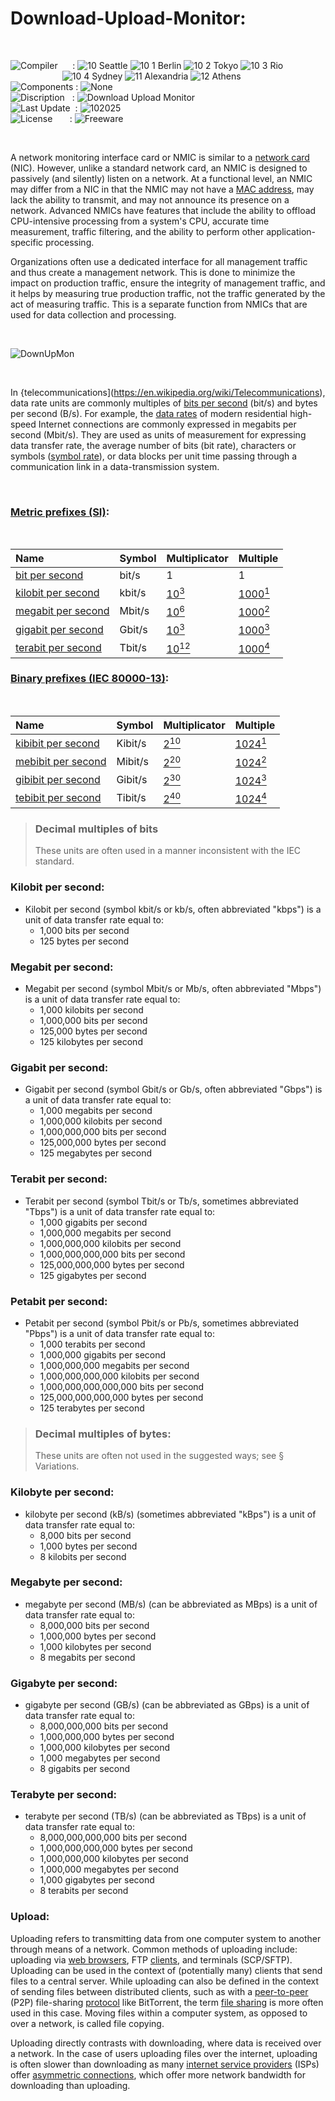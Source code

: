 # Download-Upload-Monitor:


</br>

![Compiler](https://github.com/user-attachments/assets/a916143d-3f1b-4e1f-b1e0-1067ef9e0401) &nbsp;&nbsp;&nbsp;&nbsp;&nbsp;: ![10 Seattle](https://github.com/user-attachments/assets/c70b7f21-688a-4239-87c9-9a03a8ff25ab) ![10 1 Berlin](https://github.com/user-attachments/assets/bdcd48fc-9f09-4830-b82e-d38c20492362) ![10 2 Tokyo](https://github.com/user-attachments/assets/5bdb9f86-7f44-4f7e-aed2-dd08de170bd5) ![10 3 Rio](https://github.com/user-attachments/assets/e7d09817-54b6-4d71-a373-22ee179cd49c)   
&nbsp;&nbsp;&nbsp;&nbsp;&nbsp;&nbsp;&nbsp;&nbsp;&nbsp;&nbsp;&nbsp;&nbsp;&nbsp;&nbsp;&nbsp;&nbsp;&nbsp;&nbsp;&nbsp;&nbsp;&nbsp;![10 4 Sydney](https://github.com/user-attachments/assets/e75342ca-1e24-4a7e-8fe3-ce22f307d881) ![11 Alexandria](https://github.com/user-attachments/assets/64f150d0-286a-4edd-acab-9f77f92d68ad) ![12 Athens](https://github.com/user-attachments/assets/59700807-6abf-4e6d-9439-5dc70fc0ceca)  
![Components](https://github.com/user-attachments/assets/d6a7a7a4-f10e-4df1-9c4f-b4a1a8db7f0e) : ![None](https://github.com/user-attachments/assets/30ebe930-c928-4aaf-a8e1-5f68ec1ff349)  
![Discription](https://github.com/user-attachments/assets/4a778202-1072-463a-bfa3-842226e300af) &nbsp;&nbsp;: ![Download Upload Monitor](https://github.com/user-attachments/assets/8bcf1aa3-eaa6-4bb3-81f1-21ead49eaf6a)  
![Last Update](https://github.com/user-attachments/assets/e1d05f21-2a01-4ecf-94f3-b7bdff4d44dd) &nbsp;: ![102025](https://github.com/user-attachments/assets/62cea8cc-bd7d-49bd-b920-5590016735c0)  
![License](https://github.com/user-attachments/assets/ff71a38b-8813-4a79-8774-09a2f3893b48) &nbsp;&nbsp;&nbsp;&nbsp;&nbsp;&nbsp;: ![Freeware](https://github.com/user-attachments/assets/1fea2bbf-b296-4152-badd-e1cdae115c43)

</br>

A network monitoring interface card or NMIC is similar to a [network card](https://en.wikipedia.org/wiki/Network_interface_controller) (NIC). However, unlike a standard network card, an NMIC is designed to passively (and silently) listen on a network. At a functional level, an NMIC may differ from a NIC in that the NMIC may not have a [MAC address](https://en.wikipedia.org/wiki/MAC_address), may lack the ability to transmit, and may not announce its presence on a network. Advanced NMICs have features that include the ability to offload CPU-intensive processing from a system's CPU, accurate time measurement, traffic filtering, and the ability to perform other application-specific processing.

Organizations often use a dedicated interface for all management traffic and thus create a management network. This is done to minimize the impact on production traffic, ensure the integrity of management traffic, and it helps by measuring true production traffic, not the traffic generated by the act of measuring traffic. This is a separate function from NMICs that are used for data collection and processing.

</br>

![DownUpMon](https://github.com/user-attachments/assets/a5e175b4-6bf8-440f-ab91-7547baa28294)

</br>

In {telecommunications](https://en.wikipedia.org/wiki/Telecommunications), data rate units are commonly multiples of [bits per second](https://en.wikipedia.org/wiki/Bit_rate) (bit/s) and bytes per second (B/s). For example, the [data rates](https://en.wikipedia.org/wiki/Data_rate) of modern residential high-speed Internet connections are commonly expressed in megabits per second (Mbit/s). They are used as units of measurement for expressing data transfer rate, the average number of bits (bit rate), characters or symbols ([symbol rate](https://en.wikipedia.org/wiki/Symbol_rate)), or data blocks per unit time passing through a communication link in a data-transmission system.

</br>

### [Metric prefixes (SI)](https://en.wikipedia.org/wiki/Metric_prefix):

</br>

| Name           | Symbol        | Multiplicator   | Multiple         |
| :-----------   | :-----------  | :-------------- | :--------------- |
| [bit per second](https://en.wikipedia.org/wiki/Bit_rate) |	bit/s	       | 1	             | 1                |
| [kilobit per second](https://en.wikipedia.org/wiki/Data-rate_units#Kilobit_per_second) | kbit/s    | [10<sup>3</sup>](https://en.wikipedia.org/wiki/1000_(number))  | [1000<sup>1</sup>](https://en.wikipedia.org/wiki/1000_(number)) |
| [megabit per second](https://en.wikipedia.org/wiki/Data-rate_units#Megabit_per_second) | Mbit/s    | [10<sup>6</sup>](https://en.wikipedia.org/wiki/1,000,000)  | [1000<sup>2</sup>](https://en.wikipedia.org/wiki/1,000,000) |
| [gigabit per second](https://en.wikipedia.org/wiki/Data-rate_units#Gigabit_per_second) | Gbit/s    | [10<sup>3</sup>](https://en.wikipedia.org/wiki/1,000,000,000)  | [1000<sup>3</sup>](https://en.wikipedia.org/wiki/1,000,000,000) |
| [terabit per second](https://en.wikipedia.org/wiki/Data-rate_units#Terabit_per_second) | Tbit/s    | [10<sup>12</sup>](https://en.wikipedia.org/wiki/Orders_of_magnitude_(numbers)#1012) | [1000<sup>4</sup>](https://en.wikipedia.org/wiki/Orders_of_magnitude_(numbers)#1012) |

### [Binary prefixes (IEC 80000-13)](https://en.wikipedia.org/wiki/Binary_prefix):

</br>

| Name               | Symbol        | Multiplicator   | Multiple         |
| :----------------- | :-----------  | :-------------- | :--------------- |
| [kibibit per second](https://en.wikipedia.org/wiki/Data-rate_units#Kilobit_per_second) | Kibit/s       | [2<sup>10</sup>](https://en.wikipedia.org/wiki/1024_(number))       | [1024<sup>1</sup>](https://en.wikipedia.org/wiki/1024_(number)) |
| [mebibit per second](https://en.wikipedia.org/wiki/Data-rate_units#Megabit_per_second) | Mibit/s       | [2<sup>20</sup>](https://en.wikipedia.org/wiki/Power_of_two#Powers_of_1024)       | [1024<sup>2</sup>](https://en.wikipedia.org/wiki/Power_of_two#Powers_of_1024) |
| [gibibit per second](https://en.wikipedia.org/wiki/Data-rate_units#Gigabit_per_second) | Gibit/s       | [2<sup>30</sup>](https://en.wikipedia.org/wiki/Power_of_two#Powers_of_1024)       | [1024<sup>3</sup>](https://en.wikipedia.org/wiki/Power_of_two#Powers_of_1024) |
| [tebibit per second](https://en.wikipedia.org/wiki/Data-rate_units#Terabit_per_second) | Tibit/s       | [2<sup>40</sup>](https://en.wikipedia.org/wiki/Power_of_two#Powers_of_1024)       | [1024<sup>4</sup>](https://en.wikipedia.org/wiki/Power_of_two#Powers_of_1024) |

> ### Decimal multiples of bits
> These units are often used in a manner inconsistent with the IEC standard.

### Kilobit per second:
* Kilobit per second (symbol kbit/s or kb/s, often abbreviated "kbps") is a unit of data transfer rate equal to:
    * 1,000 bits per second
    * 125 bytes per second

### Megabit per second:
* Megabit per second (symbol Mbit/s or Mb/s, often abbreviated "Mbps") is a unit of data transfer rate equal to:
    * 1,000 kilobits per second
    * 1,000,000 bits per second
    * 125,000 bytes per second
    * 125 kilobytes per second

### Gigabit per second:
* Gigabit per second (symbol Gbit/s or Gb/s, often abbreviated "Gbps") is a unit of data transfer rate equal to:
    * 1,000 megabits per second
    * 1,000,000 kilobits per second
    * 1,000,000,000 bits per second
    * 125,000,000 bytes per second
    * 125 megabytes per second

### Terabit per second:
* Terabit per second (symbol Tbit/s or Tb/s, sometimes abbreviated "Tbps") is a unit of data transfer rate equal to:
    * 1,000 gigabits per second
    * 1,000,000 megabits per second
    * 1,000,000,000 kilobits per second
    * 1,000,000,000,000 bits per second
    * 125,000,000,000 bytes per second
    * 125 gigabytes per second

### Petabit per second:
* Petabit per second (symbol Pbit/s or Pb/s, sometimes abbreviated "Pbps") is a unit of data transfer rate equal to:
    * 1,000 terabits per second
    * 1,000,000 gigabits per second
    * 1,000,000,000 megabits per second
    * 1,000,000,000,000 kilobits per second
    * 1,000,000,000,000,000 bits per second
    * 125,000,000,000,000 bytes per second
    * 125 terabytes per second

> ### Decimal multiples of bytes:
> These units are often not used in the suggested ways; see § Variations.

### Kilobyte per second:
* kilobyte per second (kB/s) (sometimes abbreviated "kBps") is a unit of data transfer rate equal to:
    * 8,000 bits per second
    * 1,000 bytes per second
    * 8 kilobits per second

### Megabyte per second:
* megabyte per second (MB/s) (can be abbreviated as MBps) is a unit of data transfer rate equal to:
    * 8,000,000 bits per second
    * 1,000,000 bytes per second
    * 1,000 kilobytes per second
    * 8 megabits per second

### Gigabyte per second:
* gigabyte per second (GB/s) (can be abbreviated as GBps) is a unit of data transfer rate equal to:
    * 8,000,000,000 bits per second
    * 1,000,000,000 bytes per second
    * 1,000,000 kilobytes per second
    * 1,000 megabytes per second
    * 8 gigabits per second

### Terabyte per second:
* terabyte per second (TB/s) (can be abbreviated as TBps) is a unit of data transfer rate equal to:
    * 8,000,000,000,000 bits per second
    * 1,000,000,000,000 bytes per second
    * 1,000,000,000 kilobytes per second
    * 1,000,000 megabytes per second
    * 1,000 gigabytes per second
    * 8 terabits per second


### Upload:
Uploading refers to transmitting data from one computer system to another through means of a network. Common methods of uploading include: uploading via [web browsers](https://en.wikipedia.org/wiki/Web_browser), FTP [clients](https://en.wikipedia.org/wiki/Client%E2%80%93server_model), and terminals (SCP/SFTP). Uploading can be used in the context of (potentially many) clients that send files to a central server. While uploading can also be defined in the context of sending files between distributed clients, such as with a [peer-to-peer](https://en.wikipedia.org/wiki/Peer-to-peer) (P2P) file-sharing [protocol](https://en.wikipedia.org/wiki/Communication_protocol) like BitTorrent, the term [file sharing](https://en.wikipedia.org/wiki/File_sharing) is more often used in this case. Moving files within a computer system, as opposed to over a network, is called file copying.

Uploading directly contrasts with downloading, where data is received over a network. In the case of users uploading files over the internet, uploading is often slower than downloading as many [internet service providers](https://en.wikipedia.org/wiki/Internet_service_provider) (ISPs) offer [asymmetric connections](https://en.wikipedia.org/wiki/ADSL), which offer more network bandwidth for downloading than uploading.





